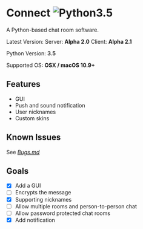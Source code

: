 # Connect ![Python3.5](https://camo.githubusercontent.com/53aa0b9151bc545b404852175644228ee0efffe2/68747470733a2f2f696d672e736869656c64732e696f2f62616467652f707974686f6e2d332e352d626c75652e737667)
A Python-based chat room software.

Latest Version: Server: **Alpha 2.0**  Client: **Alpha 2.1**

Python Version: **3.5**

Supported OS: **OSX / macOS 10.9+**

## Features
* GUI
* Push and sound notification
* User nicknames
* Custom skins

## Known Issues
See *[Bugs.md](https://github.com/yu-george/Connect/blob/master/Bugs.md)*

## Goals
- [x] Add a GUI
- [ ] Encrypts the message
- [x] Supporting nicknames
- [ ] Allow multiple rooms and person-to-person chat
- [ ] Allow password protected chat rooms
- [x] Add notification
